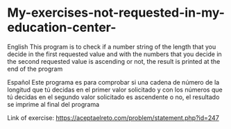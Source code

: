 # My-exercises-not-requested-in-my-education-center-

English
This program is to check if a number string of the length that you decide in the first requested value and with the numbers that you decide in the second requested value is ascending or not, the result is printed at the end of the program


Español
Este programa es para comprobar si una cadena de número de la longitud que tú decidas en el primer valor solicitado y con los números que tú decidas en el segundo valor solicitado es ascendente o no, el resultado se imprime al final del programa


Link of exercise:
https://aceptaelreto.com/problem/statement.php?id=247
